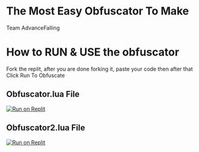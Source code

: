# The Most Easy Obfuscator To Make
Team AdvanceFalling

# How to RUN & USE the obfuscator
Fork the replit, after you are done forking it, paste your code then after that Click Run To Obfuscate 

## Obfuscator.lua File
[![Run on Replit](https://binbashbanana.github.io/deploy-buttons/buttons/remade/replit.svg)](https://replit.com/@YellowGreg/AFObfuscate?v=1")

## Obfuscator2.lua File
[![Run on Replit](https://binbashbanana.github.io/deploy-buttons/buttons/remade/replit.svg)](https://replit.com/@YellowGreg/AFobfuscate2?v=1")


